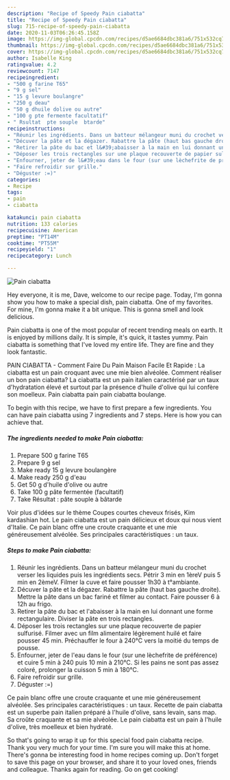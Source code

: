 ```yaml
---
description: "Recipe of Speedy Pain ciabatta"
title: "Recipe of Speedy Pain ciabatta"
slug: 715-recipe-of-speedy-pain-ciabatta
date: 2020-11-03T06:26:45.158Z
image: https://img-global.cpcdn.com/recipes/d5ae6684dbc381a6/751x532cq70/pain-ciabatta-photo-principale-de-la-recette.jpg
thumbnail: https://img-global.cpcdn.com/recipes/d5ae6684dbc381a6/751x532cq70/pain-ciabatta-photo-principale-de-la-recette.jpg
cover: https://img-global.cpcdn.com/recipes/d5ae6684dbc381a6/751x532cq70/pain-ciabatta-photo-principale-de-la-recette.jpg
author: Isabelle King
ratingvalue: 4.2
reviewcount: 7147
recipeingredient:
- "500 g farine T65"
- "9 g sel"
- "15 g levure boulangre"
- "250 g deau"
- "50 g dhuile dolive ou autre"
- "100 g pte fermente facultatif"
- " Rsultat  pte souple  btarde"
recipeinstructions:
- "Réunir les ingrédients. Dans un batteur mélangeur muni du crochet verser les liquides puis les ingrédients secs. Pétrir 3 min en 1èreV puis 5 min en 2èmeV. Filmer la cuve et faire pousser 1h30 à t°ambiante."
- "Décuver la pâte et la dégazer. Rabattre la pâte (haut bas gauche droite). Mettre la pâte dans un bac fariné et filmer au contact. Faire pousser 6 à 12h au frigo."
- "Retirer la pâte du bac et l&#39;abaisser à la main en lui donnant une forme rectangulaire. Diviser la pâte en trois rectangles."
- "Déposer les trois rectangles sur une plaque recouverte de papier sulfurisé. Filmer avec un film alimentaire légèrement huilé et faire pousser 45 min. Préchauffer le four à 240°C vers la moitié du temps de pousse."
- "Enfourner, jeter de l&#39;eau dans le four (sur une lèchefrite de préférence) et cuire 5 min à 240 puis 10 min à 210°C. Si les pains ne sont pas assez coloré, prolonger la cuisson 5 min à 180°C."
- "Faire refroidir sur grille."
- "Déguster :=)"
categories:
- Recipe
tags:
- pain
- ciabatta

katakunci: pain ciabatta 
nutrition: 133 calories
recipecuisine: American
preptime: "PT14M"
cooktime: "PT55M"
recipeyield: "1"
recipecategory: Lunch

---
```



![Pain ciabatta](https://img-global.cpcdn.com/recipes/d5ae6684dbc381a6/751x532cq70/pain-ciabatta-photo-principale-de-la-recette.jpg)

Hey everyone, it is me, Dave, welcome to our recipe page. Today, I'm gonna show you how to make a special dish, pain ciabatta. One of my favorites. For mine, I'm gonna make it a bit unique. This is gonna smell and look delicious.

Pain ciabatta is one of the most popular of recent trending meals on earth. It is enjoyed by millions daily. It is simple, it's quick, it tastes yummy. Pain ciabatta is something that I've loved my entire life. They are fine and they look fantastic.

PAIN CIABATTA - Comment Faire Du Pain Maison Facile Et Rapide : La ciabatta est un pain croquant avec une mie bien alvéolée. Comment réaliser un bon pain ciabatta? La ciabatta est un pain italien caractérisé par un taux d&#39;hydratation élevé et surtout par la présence d&#39;huile d&#39;olive qui lui confère son moelleux. Pain ciabatta pain pain ciabatta boulange.


To begin with this recipe, we have to first prepare a few ingredients. You can have pain ciabatta using 7 ingredients and 7 steps. Here is how you can achieve that.

<!--inarticleads1-->

##### The ingredients needed to make Pain ciabatta:

1. Prepare 500 g farine T65
1. Prepare 9 g sel
1. Make ready 15 g levure boulangère
1. Make ready 250 g d&#39;eau
1. Get 50 g d&#39;huile d&#39;olive ou autre
1. Take 100 g pâte fermentée (facultatif)
1. Take  Résultat : pâte souple à bâtarde


Voir plus d&#39;idées sur le thème Coupes courtes cheveux frisés, Kim kardashian hot. Le pain ciabatta est un pain délicieux et doux qui nous vient d&#39;Italie. Ce pain blanc offre une croute craquante et une mie généreusement alvéolée. Ses principales caractéristiques : un taux. 

<!--inarticleads2-->

##### Steps to make Pain ciabatta:

1. Réunir les ingrédients. Dans un batteur mélangeur muni du crochet verser les liquides puis les ingrédients secs. Pétrir 3 min en 1èreV puis 5 min en 2èmeV. Filmer la cuve et faire pousser 1h30 à t°ambiante.
1. Décuver la pâte et la dégazer. Rabattre la pâte (haut bas gauche droite). Mettre la pâte dans un bac fariné et filmer au contact. Faire pousser 6 à 12h au frigo.
1. Retirer la pâte du bac et l&#39;abaisser à la main en lui donnant une forme rectangulaire. Diviser la pâte en trois rectangles.
1. Déposer les trois rectangles sur une plaque recouverte de papier sulfurisé. Filmer avec un film alimentaire légèrement huilé et faire pousser 45 min. Préchauffer le four à 240°C vers la moitié du temps de pousse.
1. Enfourner, jeter de l&#39;eau dans le four (sur une lèchefrite de préférence) et cuire 5 min à 240 puis 10 min à 210°C. Si les pains ne sont pas assez coloré, prolonger la cuisson 5 min à 180°C.
1. Faire refroidir sur grille.
1. Déguster :=)


Ce pain blanc offre une croute craquante et une mie généreusement alvéolée. Ses principales caractéristiques : un taux. Recette de pain ciabatta est un superbe pain italien préparé à l&#39;huile d&#39;olive, sans levain, sans map. Sa croûte craquante et sa mie alvéolée. Le pain ciabatta est un pain à l&#39;huile d&#39;olive, très moelleux et bien hydraté. 

So that's going to wrap it up for this special food pain ciabatta recipe. Thank you very much for your time. I'm sure you will make this at home. There's gonna be interesting food in home recipes coming up. Don't forget to save this page on your browser, and share it to your loved ones, friends and colleague. Thanks again for reading. Go on get cooking!
